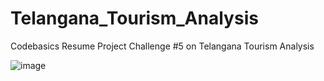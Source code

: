 # Telangana_Tourism_Analysis
Codebasics Resume Project Challenge #5 on Telangana Tourism Analysis

![image](https://user-images.githubusercontent.com/123622774/236909290-9d7d1848-d754-4ecb-94b3-87be7df328f9.png)

